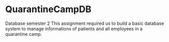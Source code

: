 # QuarantineCampDB
Database semester 2
This assignment required us to build a basic database system to manage informations of patients and all employees in a quarantine camp.
